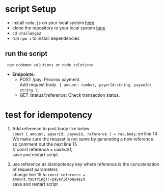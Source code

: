 

# script Setup
- install `node.js` on your local system [here](https://nodejs.org/en/)
- clone the repository to your local system [here](https://github.com/Godtide/challenge2)
- `cd challenge2`
- run `npm i` to install dependencies


## run the script
```
 npx nodemon solutions or node solutions

```

- **Endpoints:**
  - POST /pay: Process payment.<br />
  Add request body  ` { amount: number, payerId:string, payeeId: string }`;
  - GET /status/:reference: Check transaction status.
  
# test for idempotency 
1) Add reference to post body like below<br />
`const { amount, payerId, payeeId, reference } = req.body`; on line 14<br />
 We make sure the request is not same by generating a new reference. so comment out the next line 15<br />
     // const reference = uuidv4();<br />
 save and restart script<br />

 2) use reference as idempotency key where reference is the concatenation of request parameters<br />
 change line 15 to `const reference =  amount.toString()+payerId+payeeId` <br />
 save and restart script


